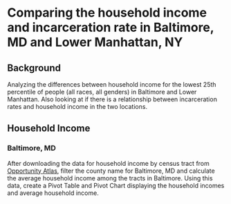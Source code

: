 # Comparing the household income and incarceration rate in Baltimore, MD and Lower Manhattan, NY
## Background
Analyzing the differences between household income for the lowest 25th percentile of people (all races, all genders) in Baltimore and Lower Manhattan. Also looking at if there is a relationship between incarceration rates and household income in the two locations. 

## Household Income
### Baltimore, MD
After downloading the data for household income by census tract from [Opportunity Atlas](https://www.opportunityatlas.org), filter the county name for Baltimore, MD and calculate the average household income among the tracts in Baltimore. Using this data, create a Pivot Table and Pivot Chart displaying the household incomes and average household income.

